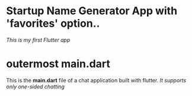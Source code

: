 # Startup Name Generator App with 'favorites' option..
<i>This is my first Flutter app </i>

# outermost main.dart 
This is the <b>main.dart</b> file of a chat application built with flutter.
<i>It supports only one-sided chatting</i>
